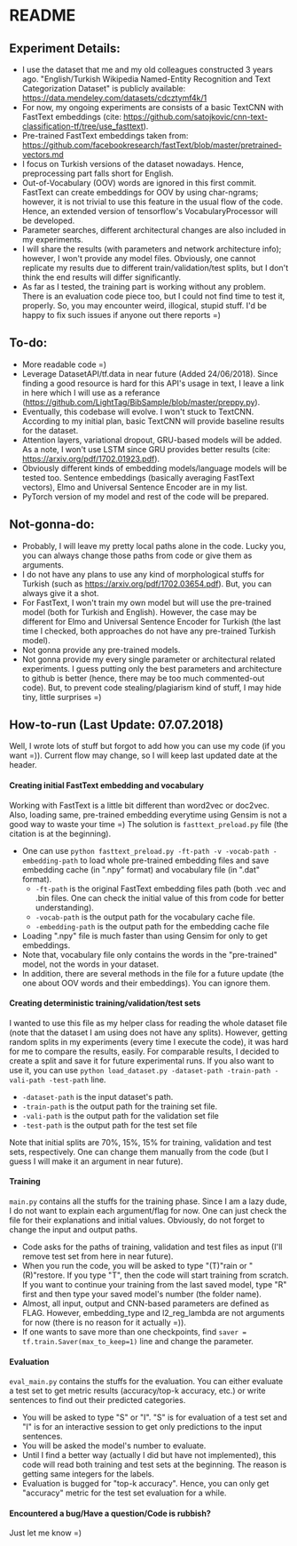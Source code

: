 # README

## Experiment Details:

- I use the dataset that me and my old colleagues constructed 3 years ago. "English/Turkish Wikipedia Named-Entity Recognition and Text Categorization Dataset" is publicly available: https://data.mendeley.com/datasets/cdcztymf4k/1
- For now, my ongoing experiments are consists of a basic TextCNN with FastText embeddings (cite: https://github.com/satojkovic/cnn-text-classification-tf/tree/use_fasttext). 
- Pre-trained FastText embeddings taken from: https://github.com/facebookresearch/fastText/blob/master/pretrained-vectors.md
- I focus on Turkish versions of the dataset nowadays. Hence, preprocessing part falls short for English. 
- Out-of-Vocabulary (OOV) words are ignored in this first commit. FastText can create embeddings for OOV by using char-ngrams; however, 
it is not trivial to use this feature in the usual flow of the code. Hence, an extended version of tensorflow's VocabularyProcessor will be developed.
- Parameter searches, different architectural changes are also included in my experiments.
- I will share the results (with parameters and network architecture info); however, I won't provide any model files. Obviously, one cannot replicate my results due to different train/validation/test splits, but I don't think the end results will differ significantly. 
- As far as I tested, the training part is working without any problem. There is an evaluation code piece too, but I could not find time to test it, properly. So, you may encounter weird, illogical, stupid stuff. I'd be happy to fix such issues if anyone out there reports =)

## To-do:

- More readable code =) 
- Leverage DatasetAPI/tf.data in near future (Added 24/06/2018). Since finding a good resource is hard for this API's usage in text, I leave a link in here which I will use as a referance (https://github.com/LightTag/BibSample/blob/master/preppy.py).
- Eventually, this codebase will evolve. I won't stuck to TextCNN. According to my initial plan, basic TextCNN will provide baseline results for the dataset.
- Attention layers, variational dropout, GRU-based models will be added. As a note, I won't use LSTM since GRU provides better results (cite: https://arxiv.org/pdf/1702.01923.pdf).   
- Obviously different kinds of embedding models/language models will be tested too. Sentence embeddings (basically averaging FastText vectors), Elmo and Universal Sentence Encoder are in my list.
- PyTorch version of my model and rest of the code will be prepared. 

## Not-gonna-do:

- Probably, I will leave my pretty local paths alone in the code. Lucky you, you can always change those paths from code or give them as arguments.
- I do not have any plans to use any kind of morphological stuffs for Turkish (such as https://arxiv.org/pdf/1702.03654.pdf). But, you can always give it a shot. 
- For FastText, I won't train my own model but will use the pre-trained model (both for Turkish and English). However, the case may be different for Elmo and Universal Sentence Encoder for Turkish (the last time I checked, both approaches do not have any pre-trained Turkish model).
- Not gonna provide any pre-trained models. 
- Not gonna provide my every single parameter or architectural related experiments. I guess putting only the best parameters and architecture to github is better (hence, there may be too much commented-out code).  But, to prevent code stealing/plagiarism kind of stuff, I may hide tiny, little surprises =)

## How-to-run (Last Update: 07.07.2018)

Well, I wrote lots of stuff but forgot to add how you can use my code (if you want =)).  Current flow may change, so I will keep last updated date at the header. 

#### Creating initial FastText embedding and vocabulary

Working with FastText is a little bit different than word2vec or doc2vec. Also, loading same, pre-trained embedding everytime using Gensim is not a good way to waste your time =) The solution is `fasttext_preload.py` file (the citation is at the beginning). 

- One can use `python fasttext_preload.py -ft-path -v -vocab-path -embedding-path` to load whole pre-trained embedding files and save embedding cache (in ".npy" format) and vocabulary file (in ".dat" format). 
  - `-ft-path` is the original FastText embedding files path (both .vec and .bin files. One can check the initial value of this from code for better understanding).
  - `-vocab-path` is the output path for the vocabulary cache file.
  - `-embedding-path` is the output path for the embedding cache file
- Loading ".npy" file is much faster than using Gensim for only to get embeddings. 
- Note that, vocabulary file only contains the words in the "pre-trained" model, not the words in your dataset. 
- In addition, there are several methods in the file for a future update (the one about OOV words and their embeddings). You can ignore them.

#### Creating deterministic training/validation/test sets 

I wanted to use this file as my helper class for reading the whole dataset file (note that the dataset I am using does not have any splits). However, getting random splits in my experiments (every time I execute the code), it was hard for me to compare the results, easily.  For comparable results, I decided to create a split and save it for future experimental runs. If you also want to use it, you can use `python load_dataset.py -dataset-path -train-path -vali-path -test-path` line. 

  - `-dataset-path` is the input dataset's path. 
  - `-train-path` is the output path for the training set file.
  - `-vali-path` is the output path for the validation set file
  - `-test-path` is the output path for the test set file

Note that initial splits are 70%, 15%, 15% for training, validation and test sets, respectively. One can change them manually from the code (but I guess I will make it an argument in near future).

#### Training

`main.py` contains all the stuffs for the training phase. Since I am a lazy dude, I do not want to explain each argument/flag for now. One can just check the file for their explanations and initial values. Obviously, do not forget to change the input and output paths. 

- Code asks for the paths of training, validation and test files as input (I'll remove test set from here in near future). 
- When you run the code, you will be asked to type "(T)"rain or "(R)"restore. If you type "T", then the code will start training from scratch. If you want to continue your training from the last saved model, type "R" first and then type your saved model's number (the folder name).
- Almost, all input, output and CNN-based parameters are defined as FLAG. However, embedding_type and l2_reg_lambda are not arguments for now (there is no reason for it actually =)).
- If one wants to save more than one checkpoints, find `saver = tf.train.Saver(max_to_keep=1)` line and change the parameter. 

#### Evaluation

`eval_main.py` contains the stuffs for the evaluation. You can either evaluate a test set to get metric results (accuracy/top-k accuracy, etc.) or write sentences to find out their predicted categories. 

- You will be asked to type "S" or "I". "S" is for evaluation of a test set and "I" is for an interactive session to get only predictions to the input sentences. 
- You will be asked the model's number to evaluate. 
- Until I find a better way (actually I did but have not implemented), this code will read both training and test sets at the beginning. The reason is getting same integers for the labels. 
- Evaluation is bugged for "top-k accuracy". Hence, you can only get "accuracy" metric for the test set evaluation for a while.  

#### Encountered a bug/Have a question/Code is rubbish?

Just let me know =)
